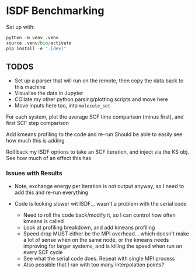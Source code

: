 # ISDF Benchmarking

Set up with:

```python
python -m venv .venv
source .venv/bin/activate 
pip install -e ".[dev]"
```

## TODOS

* Set up a parser that will run on the remote, then copy the data back to this machine
* Visualise the data in Jupyter
* COllate my other python parsing/plotting scripts and move here
* Move inputs here too, into `molecule_set`

For each system, plot the average SCF time comparison (minus first), and first SCF step comparison

Add kmeans profiling to the code and re-run
  Should be able to easily see how much this is adding

Roll back my ISDF options to take an SCF iteration, and inject via the KS obj. See how much of an effect this has

### Issues with Results

* Note, exchange energy per iteration is not output anyway, so I need to add this and re-run everything

* Code is looking slower wit ISDF... wasn't a problem with the serial code
  * Need to roll the code back/modify it, so I can control how often kmeans is called
  * Look at profiling breakdown, and add kmeans profiling
  * Speed drop MUST either be the MPI overhead... which doesn't make a lot of sense when on the same node, or the kmeans 
  needs improving for larger systems, and is killing the speed when run on every SCF cycle
  * See what the serial code does. Repeat with single MPI process
  * Also possible that I ran with too many interpolation points?